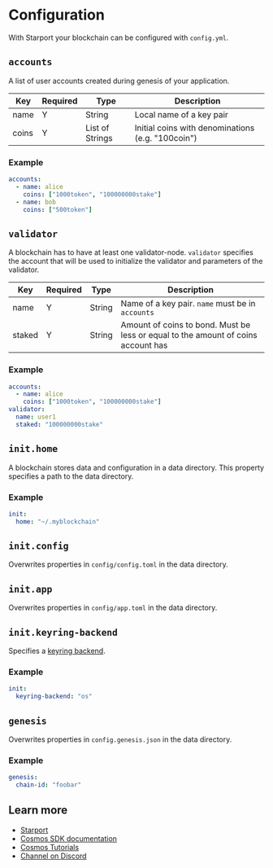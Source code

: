 # Configuration

With Starport your blockchain can be configured with `config.yml`.

## `accounts`

A list of user accounts created during genesis of your application.

| Key   | Required | Type            | Description                                       |
| ----- | -------- | --------------- | ------------------------------------------------- |
| name  | Y        | String          | Local name of a key pair                          |
| coins | Y        | List of Strings | Initial coins with denominations (e.g. "100coin") |

### Example

```yaml
accounts:
  - name: alice
    coins: ["1000token", "100000000stake"]
  - name: bob
    coins: ["500token"]
```

## `validator`

A blockchain has to have at least one validator-node. `validator` specifies the account that will be used to initialize the validator and parameters of the validator.

| Key    | Required | Type   | Description                                                                       |
| ------ | -------- | ------ | --------------------------------------------------------------------------------- |
| name   | Y        | String | Name of a key pair. `name` must be in `accounts`                                  |
| staked | Y        | String | Amount of coins to bond. Must be less or equal to the amount of coins account has |

### Example

```yaml
accounts:
  - name: alice
    coins: ["1000token", "100000000stake"]
validator:
  name: user1
  staked: "100000000stake"
```

## `init.home`

A blockchain stores data and configuration in a data directory. This property specifies a path to the data directory.

### Example

```yaml
init:
  home: "~/.myblockchain"
```

## `init.config`

Overwrites properties in `config/config.toml` in the data directory.

## `init.app`

Overwrites properties in `config/app.toml` in the data directory.

## `init.keyring-backend`

Specifies a [keyring backend](https://docs.cosmos.network/master/run-node/keyring.html).

### Example

```yaml
init:
  keyring-backend: "os"
```

## `genesis`

Overwrites properties in `config.genesis.json` in the data directory.

### Example

```yaml
genesis:
  chain-id: "foobar"
```

## Learn more

- [Starport](https://github.com/tendermint/starport)
- [Cosmos SDK documentation](https://docs.cosmos.network)
- [Cosmos Tutorials](https://tutorials.cosmos.network)
- [Channel on Discord](https://discord.gg/W8trcGV)